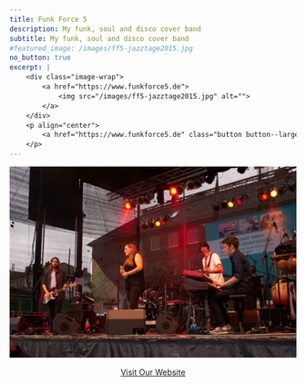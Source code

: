 ```yaml
---
title: Funk Force 5
description: My funk, soul and disco cover band
subtitle: My funk, soul and disco cover band
#featured_image: /images/ff5-jazztage2015.jpg
no_button: true
excerpt: |
    <div class="image-wrap">
        <a href="https://www.funkforce5.de">
            <img src="/images/ff5-jazztage2015.jpg" alt="">
        </a>
    </div>
    <p align="center">
        <a href="https://www.funkforce5.de" class="button button--large">Visit Our Website</a>
    </p>
---
```



<div class="image-wrap">
    <a href="https://www.funkforce5.de">
        <img src="/images/ff5-jazztage2015.jpg" alt="">
    </a>
</div>


<p align="center">
    <a href="https://www.funkforce5.de" class="button button--large">Visit Our Website</a>
</p>